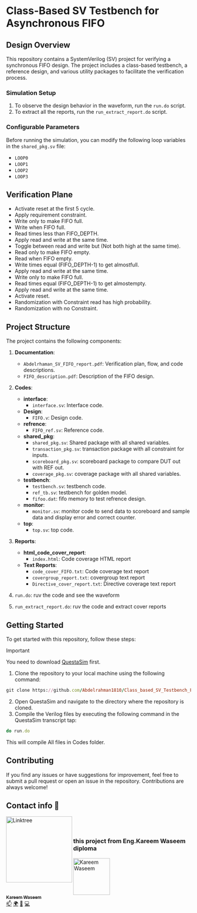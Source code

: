 # Class-Based SV Testbench for Asynchronous FIFO

## Design Overview
This repository contains a SystemVerilog (SV) project for verifying a synchronous FIFO design. The project includes a class-based testbench, a reference design, and various utility packages to facilitate the verification process.

### Simulation Setup
1. To observe the design behavior in the waveform, run the `run.do` script.
2. To extract all the reports, run the `run_extract_report.do` script.

### Configurable Parameters
Before running the simulation, you can modify the following loop variables in the `shared_pkg.sv` file:
- `LOOP0`
- `LOOP1`
- `LOOP2`
- `LOOP3`

## Verification Plane
- Activate reset at the first 5 cycle.
- Apply requirement constraint.
- Write only to make FIFO full.
- Write when FIFO full.
- Read times less than FIFO_DEPTH.
- Apply read and write at the same time.
- Toggle between read and write but (Not both high at the same time).
- Read only to make FIFO empty.
- Read when FIFO empty.
- Write times equal (FIFO_DEPTH-1) to get almostfull.
- Apply read and write at the same time.
- Write only to make FIFO full.
- Read times equal (FIFO_DEPTH-1) to get almostempty.
- Apply read and write at the same time.
- Activate reset.
- Randomization with Constraint read has high probability.
- Randomization with no Constraint.

## Project Structure

The project contains the following components:

1. **Documentation**:
   - `Abdelrhaman_SV_FIFO_report.pdf`: Verification plan, flow, and code descriptions.
   - `FIFO_description.pdf`: Description of the FIFO design.

2. **Codes**:
   - **interface**:
     - `interface.sv`: Interface code.
   - **Design**:
     - `FIFO.v`: Design code.
   - **refrence**:
     - `FIFO_ref.sv`: Reference code.
   - **shared_pkg**:
     - `shared_pkg.sv`: Shared package with all shared variables.
     - `transaction_pkg.sv`: transaction package with all constraint for inputs.
     - `scoreboard_pkg.sv`: scoreboard package to compare DUT out with REF out.
     - `coverage_pkg.sv`: coverage package with all shared variables.
   - **testbench**:
     - `testbench.sv`: testbench code.
     - `ref_tb.sv`: testbench for golden model.
     - `fifoo.dat`: fifo memory to test refrence design.
   - **monitor**:
     - `monitor.sv`: monitor code to send data to scoreboard and sample data and display error and correct counter.
   - **top**:
     - `top.sv`: top code.
    
3. **Reports**:
   - **html_code_cover_report**:
     - `index.html`: Code coverage HTML report
   - **Text Reports**:
     - `code_cover_FIFO.txt`: Code coverage text report
     - `covergroup_report.txt`: covergroup text report
     - `Directive_cover_report.txt`: Directive coverage text report
4. `run.do`: ruv the code and see the waveform
5. `run_extract_report.do`: ruv the code and extract cover reports

## Getting Started
To get started with this repository, follow these steps:
> [!IMPORTANT]
> You need to download [QuestaSim](https://support.sw.siemens.com/en-US/) first.

1. Clone the repository to your local machine using the following command:
```ruby
git clone https://github.com/Abdelrahman1810/Class_based_SV_Testbench_FIFO.git
```
2. Open QuestaSim and navigate to the directory where the repository is cloned.
3. Compile the Verilog files by executing the following command in the QuestaSim transcript tap: 
```ruby
do run.do
```
This will compile All files in Codes folder.

## Contributing
If you find any issues or have suggestions for improvement, feel free to submit a pull request or open an issue in the repository. Contributions are always welcome!

## Contact info 💜
<a href="https://linktr.ee/A_Hassanen" target="_blank">
  <img align="left" alt="Linktree" width="180px" src="https://app.ashbyhq.com/api/images/org-theme-wordmark/b3f78683-a307-4014-b236-373f18850e2c/d54b020a-ff53-455a-9d52-c90c0f4f2081.png" />
</a> 
<br>
<br>

### this project from Eng.Kareem Waseem diploma
  <tbody>
    <tr>
      <td align="left" valign="top" width="14.28%">
      <a href="https://www.linkedin.com/in/kareem-waseem/"><img src="https://media.licdn.com/dms/image/C5603AQGwfgJJNpo8MQ/profile-displayphoto-shrink_800_800/0/1549202493548?e=1721865600&v=beta&t=9azKJacf-SZ18LX4UHwEa4gYKDCTIqLEwEDFWIu19Ko" width="100px;" alt="Kareem Waseem"/><br /><sub><b>Kareem Waseem</b></sub></a>
      <br /><a href="kwaseem94@gmail.com" title="Gmail">📫</a> 
      <a href="https://www.linkedin.com/in/kareem-waseem/" title="LinkedIn">🌍</a>
      <a href="https://linktr.ee/kareemw" title="Talks">📢</a>
      <a href="https://www.facebook.com/groups/319864175836046" title="Facebook grp">💻</a>
      </td>
    </tr>
  </tbody>
